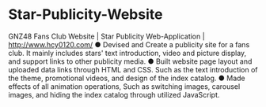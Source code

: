 # Star-Publicity-Website
GNZ48 Fans Club Website | Star Publicity Web-Application | http://www.hcy0120.com/
● Devised and Create a publicity site for a fans club. It mainly includes stars' text introduction, video and picture display, and support links to other publicity media. 
● Built website page layout and uploaded data links through HTML and CSS. Such as the text introduction of the theme, promotional videos, and design of the index catalog. 
● Made effects of all animation operations, Such as switching images, carousel images, and hiding the index catalog through utilized JavaScript.
